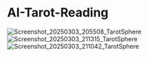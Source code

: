 ﻿# AI-Tarot-Reading
![Screenshot_20250303_205508_TarotSphere](https://github.com/user-attachments/assets/f56a6570-be91-4f83-8f24-69a030059cd0)
![Screenshot_20250303_211315_TarotSphere](https://github.com/user-attachments/assets/a8721c25-15dd-457d-ba16-57d54385e365)
![Screenshot_20250303_211042_TarotSphere](https://github.com/user-attachments/assets/1957cb7d-741d-462d-9c96-8f4470376876)
